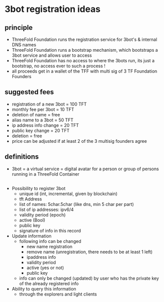 # 3bot registration ideas

## principle

- ThreeFold Foundation runs the registration service for 3bot's & internal DNS names
- ThreeFold Foundation runs a bootstrap mechanism, which bootstraps a 3bot service and allows user to access
- ThreeFold Foundation has no access to where the 3bots run, its just a bootstrap, no access ever to such a process !
- all proceeds get in a wallet of the TFF with multi sig of 3 TF Foundation Founders

## suggested fees

- registration of a new 3bot = 100 TFT
- monthly fee per 3bot = 10 TFT
- deletion of name = free
- alias name to a 3bot = 50 TFT
- ip address info change = 20 TFT
- public key change = 20 TFT
- deletion = free
- price can be adjusted if at least 2 of the 3 multisig founders agree

## definitions

- 3bot = a virtual service = digital avatar for a person or group of persons running in a ThreeFold Container

##

- Possibility to register 3bot
   - unique id (int, incremental, given by blockchain)
   - tft Address
   - list of names: 5char.5char (like dns, min 5 char per part)
   - list of ip addresses: ipv6/4
   - validity period (epoch)
   - active (Bool)
   - public key
   - signature of info in this record 
- Update information
   - following info can be changed
     - new name registration
     - remove name (unregistration, there needs to be at least 1 left)
     - ipaddress info
     - validity period
     - active (yes or not)
     - public key
   - info can only be changed (updated) by user who has the private key of the already registered info
- Ability to query  this information 
  - through  the explorers  and light clients 

